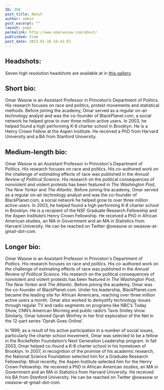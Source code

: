 ```yaml
---
ID: 390
post_title: About
author: admin
post_excerpt: ""
layout: page
permalink: http://www.omarwasow.com/about/
published: true
post_date: 2013-01-16 16:42:03
---
```

<h2>Headshots:</h2>
Seven high resolution headshots are available at in <a style="display: inline" href="http://wasow.smugmug.com/Photography/Omarheadshots/n-6JvNL">this gallery</a>.

<h2>Short bio:</h2>

Omar Wasow is an Assistant Professor in Princeton’s Department of Politics. His research focuses on race and politics, protest movements and statistical methods. Before joining the academy, Omar served as a regular on-air technology analyst and was the co-founder of BlackPlanet.com, a social network he helped grow to over three million active users. In 2003, he helped found a high performing K-8 charter school in Brooklyn. He is a Henry Crown Fellow at the Aspen Institute. He received a PhD from Harvard University and a BA from Stanford University.


<h2>Medium-length bio:</h2>

Omar Wasow is an Assistant Professor in Princeton's Department of Politics. His research focuses on race and politics. His co-authored work on the challenge of estimating effects of race was published in the <em>Annual Review of Political Science</em>. His research on the political consequences of nonviolent and violent protests has been featured in <em>The Washington Post</em>, <em>The New Yorker</em> and <em>The Atlantic</em>. Before joining the academy, Omar served as a regular on-air technology analyst and was the co-founder of BlackPlanet.com, a social network he helped grow to over three million active users. In 2003, he helped found a high performing K-8 charter school in Brooklyn. He is a recipient of the NSF Graduate Research Fellowship and the Aspen Institute’s Henry Crown Fellowship. He received a PhD in African American studies, an MA in Government and an MA in Statistics from Harvard University. He can be reached on Twitter @owasow or owasow-at-gmail-dot-com. 

<h2>Longer bio:</h2>

Omar Wasow is an Assistant Professor in Princeton's Department of Politics. His research focuses on race and politics. His co-authored work on the challenge of estimating effects of race was published in the <em>Annual Review of Political Science</em>. His research on the political consequences of nonviolent and violent protests has been featured in <em>The Washington Post</em>, <em>The New Yorker</em> and <em>The Atlantic</em>. Before joining the academy, Omar was the co-founder of BlackPlanet.com. Under his leadership, BlackPlanet.com became the leading site for African Americans, reaching over three million active users a month. Omar also worked to demystify technology issues through regular TV and radio segments on programs like NBC’s Today Show, CNN’s American Morning and public radio’s Tavis Smiley show. Similarly, Omar tutored Oprah Winfrey in her first exploration of the Net in the 12-part series ‘Oprah Goes Online’.

In 1999, as a result of his active participation in a number of social issues, particularly the charter school movement, Omar was selected to be a fellow in the Rockefeller Foundation’s Next Generation Leadership program. In fall 2003, Omar helped co-found a K-8 charter school in his hometown of Brooklyn. In 2007, in recognition of the promise of his academic research, the National Science Foundation selected him for a Graduate Research Fellowship. Most recently, the Aspen Institute selected him for the Henry Crown Fellowship. He received a PhD in African American studies, an MA in Government and an MA in Statistics from Harvard University. He received his BA from Stanford University. He can be reached on Twitter @owasow or owasow-at-gmail-dot-com.